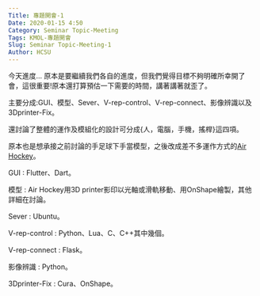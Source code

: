 ```yaml
---
Title: 專題開會-1
Date: 2020-01-15 4:50
Category: Seminar Topic-Meeting
Tags: KMOL-專題開會
Slug: Seminar Topic-Meeting-1
Author: HCSU
---
```


今天進度...
原本是要繼續我們各自的進度，但我們覺得目標不夠明確所幸開了會，這很重要!原本還打算預估一下需要的時間，講著講著就歪了。

主要分成:GUI、模型、Sever、V-rep-control、V-rep-connect、影像辨識以及3Dprinter-Fix。

還討論了整體的運作及模組化的設計可分成{人，電腦，手機，搖桿}這四項。

原本也是想承接之前討論的手足球下手當模型，之後改成差不多運作方式的<a href="https://www.youtube.com/watch?v=CjzSeOg8oTs&t=27s">Air Hockey</a>。

GUI : Flutter、Dart。

模型 : Air Hockey用3D printer影印以光軸或滑軌移動、用OnShape繪製，其他詳細在討論。

Sever : Ubuntu。

V-rep-control : Python、Lua、C、C++其中幾個。

V-rep-connect : Flask。

影像辨識 : Python。

3Dprinter-Fix : Cura、OnShape。